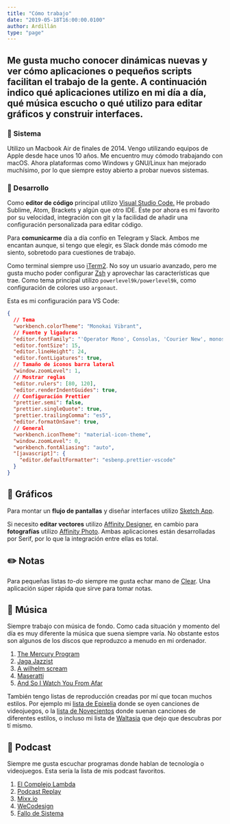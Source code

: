 ```yaml
---
title: "Cómo trabajo"
date: "2019-05-18T16:00:00.0100"
author: Ardillán
type: "page"
---
```


## Me gusta mucho conocer dinámicas nuevas y ver cómo aplicaciones o pequeños scripts facilitan el trabajo de la gente. A continuación indico qué aplicaciones utilizo en mi día a día, qué música escucho o qué utilizo para editar gráficos y construir interfaces.

### 🦖 Sistema

Utilizo un Macbook Air de finales de 2014. Vengo utilizando equipos de Apple desde hace unos 10 años. Me encuentro muy cómodo trabajando con macOS. Ahora plataformas como Windows y GNU/Linux han mejorado muchísimo, por lo que siempre estoy abierto a probar nuevos sistemas.

### 🦄 Desarrollo

Como **editor de código** principal utilizo [Visual Studio Code.](https://code.visualstudio.com/) He probado Sublime, Atom, Brackets y algún que otro IDE. Éste por ahora es mi favorito por su velocidad, integración con git y la facilidad de añadir una configuración personalizada para editar código.

Para **comunicarme** día a día confío en Telegram y Slack. Ambos me encantan aunque, si tengo que elegir, es Slack donde más cómodo me siento, sobretodo para cuestiones de trabajo.

Como terminal siempre uso [iTerm2](https://www.iterm2.com/). No soy un usuario avanzado, pero me gusta mucho poder configurar [Zsh](https://ohmyz.sh/) y aprovechar las características que trae. Como tema principal utilizo `powerlevel9k/powerlevel9k`, como configuración de colores uso `argonaut`.

Esta es mi configuración para VS Code:

```json
{
  // Tema
  "workbench.colorTheme": "Monokai Vibrant",
  // Fuente y ligaduras
  "editor.fontFamily": "'Operator Mono', Consolas, 'Courier New', monospace",
  "editor.fontSize": 15,
  "editor.lineHeight": 24,
  "editor.fontLigatures": true,
  // Tamaño de iconos barra lateral
  "window.zoomLevel": 1,
  // Mostrar reglas
  "editor.rulers": [80, 120],
  "editor.renderIndentGuides": true,
  // Configuración Prettier
  "prettier.semi": false,
  "prettier.singleQuote": true,
  "prettier.trailingComma": "es5",
  "editor.formatOnSave": true,
  // General
  "workbench.iconTheme": "material-icon-theme",
  "window.zoomLevel": 0,
  "workbench.fontAliasing": "auto",
  "[javascript]": {
    "editor.defaultFormatter": "esbenp.prettier-vscode"
  }
}
```

## 💎 Gráficos

Para montar un **flujo de pantallas** y diseñar interfaces utilizo [Sketch App](https://www.sketch.com/).

Si necesito **editar vectores** utilizo [Affinity Designer](https://affinity.serif.com/es/designer/), en cambio para **fotografías** utilizo [Affinity Photo](https://affinity.serif.com/es/photo/). Ambas aplicaciones están desarrolladas por Serif, por lo que la integración entre ellas es total.

## ✏️ Notas

Para pequeñas listas _to-do_ siempre me gusta echar mano de [Clear](https://itunes.apple.com/us/app/clear-tasks-reminders-to-do-lists/id504544917?mt=12). Una aplicación súper rápida que sirve para tomar notas.

## 🕺 Música

Siempre trabajo con música de fondo. Como cada situación y momento del día es muy diferente la música que suena siempre varía. No obstante estos son algunos de los discos que reproduzco a menudo en mi ordenador.

1. [The Mercury Program](https://themercuryprogram.bandcamp.com/)
2. [Jaga Jazzist](https://jagajazzist.bandcamp.com/)
3. [A wilhelm scream](https://jumpstartrecords.bandcamp.com/album/career-suicide)
4. [Maseratti](https://maserati.bandcamp.com/album/passages)
5. [And So I Watch You From Afar](https://asiwyfa.bandcamp.com/)

También tengo listas de reproducción creadas por mí que tocan muchos estilos. Por ejemplo mi [lista de Epixelia](https://itunes.apple.com/es/playlist/epixelia/pl.u-BNA6rgWCpXPK5z) donde se oyen canciones de videojuegos, o la [lista de Novecientos](https://itunes.apple.com/es/playlist/novecientos/pl.u-leyl1XRCxZ3y0L) donde suenan canciones de diferentes estilos, o incluso mi lista de [Waltasia](https://itunes.apple.com/es/playlist/waltasia/pl.u-6mo448etZkj7EP) que dejo que descubras por tí mismo.

## 👑 Podcast

Siempre me gusta escuchar programas donde hablan de tecnología o videojuegos. Esta sería la lista de mis podcast favoritos.

1.  [El Complejo Lambda](http://www.complejolambda.com)
2.  [Podcast Replay](https://www.podcastreplay.com)
3.  [Mixx.io](https://mixx.io/)
4.  [WeCodesign](http://wedevelopers.com/)
5.  [Fallo de Sistema](http://www.rtve.es/alacarta/audios/fallo-de-sistema/)
